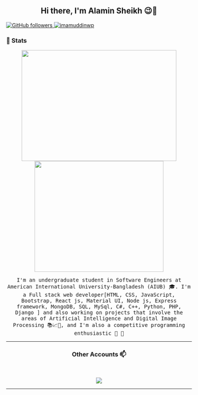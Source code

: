 <h2 align="center"> Hi there, I'm Alamin Sheikh 😉👋 <br/></h2> 
  <a href="https://github.com/alaminsheikh01" target="_blank">
    <img alt="GitHub followers" src="https://img.shields.io/github/followers/alaminsheikh01?label=Github&style=flat">
  </a>
  <a href="https://github.com/alaminsheikh01" target="_blank">
    <img src="https://komarev.com/ghpvc/?username=alaminsheikh01&label=Views&color=brightgreen&style=flat" alt="imamuddinwp" />
  </a>
  
  ### 🔧 Stats
 
<div align="center">
  <img src="https://github-readme-stats.vercel.app/api/?username=alaminsheikh01&show_icons=true&theme=radical&count_private=true&include_all_commits=true" height="300" width="420"/>
  <img src="https://github-readme-stats.vercel.app/api/top-langs/?username=alaminsheikh01&theme=radical&layout=compact" height="300" width="350"/>
</div>

<p align="center"> <samp>I'm an undergraduate student in Software Engineers at American International University-Bangladesh (AIUB) 🎓. I'm a Full stack web developer[HTML, CSS, JavaScript, Bootstrap, React js, Material UI, Node js, Express framework, MongoDB, SQL, MySql, C#, C++, Python, PHP, Django ] and also working on projects that involve the areas of Artificial Intelligence and Digital Image Processing 📚📈🔬, and I'm also a competitive programming enthusiastic 🤩 🎈 </samp> </p>

---------------------------------------------------------------------------------------------------------------------------------------------------------------------------------

<h3 align="center"> Other Accounts 📫 </h3>
<br />

<p align="center">
<a href="https://www.linkedin.com/in/alaminsheikh/"><img src="https://img.shields.io/badge/linkedin-%230077B5.svg?&style=for-the-badge&logo=linkedin&logoColor=white"/></a>
</p>

---------------------------------------------------------------------------------------------------------------------------------------------------------------------------------
